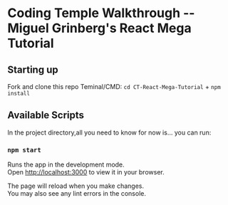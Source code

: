 # Coding Temple Walkthrough -- Miguel Grinberg's React Mega Tutorial

## Starting up
Fork and clone this repo
Teminal/CMD: `cd CT-React-Mega-Tutorial` + `npm install`

## Available Scripts

In the project directory,all you need to know for now is... you can run:

### `npm start`

Runs the app in the development mode.\
Open [http://localhost:3000](http://localhost:3000) to view it in your browser.

The page will reload when you make changes.\
You may also see any lint errors in the console.

